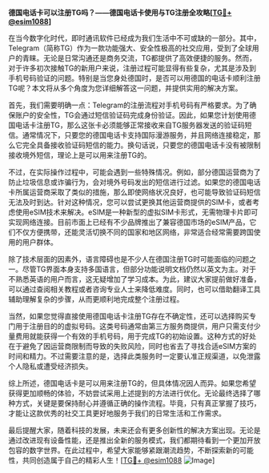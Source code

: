 **德国电话卡可以注册TG吗？——德国电话卡使用与TG注册全攻略[[TG💪+ @esim1088](https://t.me/s/esim1088)]**

在当今数字化时代，即时通讯软件已经成为我们生活中不可或缺的一部分。其中，Telegram（简称TG）作为一款功能强大、安全性极高的社交应用，受到了全球用户的青睐。无论是日常沟通还是商务交流，TG都提供了高效便捷的服务。然而，对于许多初次接触TG的新用户来说，注册过程可能显得有些复杂，尤其是涉及到手机号码验证的问题。特别是当您身处德国时，是否可以用德国的电话卡顺利注册TG呢？本文将从多个角度为您详细解答这一问题，并提供实用的解决方案。

首先，我们需要明确一点：Telegram的注册流程对手机号码有严格要求。为了确保账户的安全性，TG会通过短信验证码完成身份验证。因此，如果您计划使用德国电话卡注册TG，那么这张卡必须能够正常接收来自TG服务器发送的验证码短信。通常情况下，只要您的德国电话卡支持国际漫游服务，并且网络连接稳定，那么它完全具备接收验证码短信的能力。换句话说，只要您的德国电话卡没有被限制接收境外短信，理论上是可以用来注册TG的。

不过，在实际操作过程中，可能会遇到一些特殊情况。例如，部分德国运营商为了防止垃圾信息或诈骗行为，会对境外号码发出的短信进行过滤。如果您的德国电话卡所属运营商采取了类似的措施，那么即使网络状况良好，也可能导致验证码短信无法及时到达。针对这种情况，您可以尝试更换其他运营商提供的SIM卡，或者考虑使用eSIM技术来解决。eSIM是一种新型的虚拟SIM卡形式，无需物理卡片即可实现网络连接。目前市面上已经有不少品牌推出了兼容德国市场的eSIM产品，它们不仅方便携带，还能灵活切换不同的国家和地区网络，非常适合经常需要跨国使用的用户群体。

除了技术层面的因素外，语言障碍也是不少人在德国注册TG时可能面临的问题之一。尽管TG界面本身支持多国语言，但部分功能说明文档仍然以英文为主。对于不熟悉英语的用户而言，这无疑增加了学习成本。为此，建议大家提前做好准备，可以通过查阅相关教程或者咨询专业人士来降低难度。同时，也可以借助翻译工具辅助理解复杂的步骤，从而更顺利地完成整个注册过程。

当然，如果您觉得直接使用德国电话卡注册TG存在不确定性，还可以选择购买专门用于注册目的的虚拟号码。这类号码通常由第三方服务商提供，用户只需支付少量费用就能获得一个有效的手机号码，用于完成TG的初始设置。这种方式的好处在于避免了因运营商限制而导致的失败风险，同时也省去了寻找合适eSIM方案的时间和精力。不过需要注意的是，选择此类服务时一定要认准正规渠道，以免泄露个人隐私或遭受经济损失。

综上所述，德国电话卡是可以用来注册TG的，但具体情况因人而异。如果您希望获得更加顺畅的体验，不妨尝试采用上述提到的方法进行优化。无论最终选择了哪种方式，关键是要保持耐心并遵循正确的操作流程。毕竟，只有真正掌握了技巧，才能让这款优秀的社交工具更好地服务于我们的日常生活和工作需求。

最后提醒大家，随着科技的发展，未来还会有更多创新性的解决方案出现。无论是通过改进现有设备性能，还是推出全新的服务模式，我们都期待看到一个更加开放包容的数字世界。在此过程中，希望大家能够紧跟潮流趋势，不断探索新的可能性，共同创造属于自己的精彩人生！[[TG💪+ @esim1088](https://t.me/s/esim1088) ![Image](https://i.postimg.cc/4NQfJmqS/Snipaste-2025-05-13-00-14-12.png)]